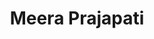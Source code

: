 ---
layout: people-layout
title: Meera Prajapati
designation: Researcher
email: meera@fieldsofview.in
description: Meera holds a bachelor's degree in urban planning from CEPT University, Ahmedabad along with a master's degree in Urbanism and Strategic Planning from KU Leuven, Belgium. She has exposure to the Asian and European contexts in the domains of planning and design research with projects from a neighbourhood to regional scale on bottom-up planning, transportation, climate vulnerability, and smart urban districts. At FoV, Meera is keen to learn aspects of public policy, tool building and modelling.
img: meera.jpg
category: team
ide: meera
permalink: /team/meera/
---